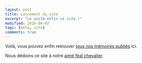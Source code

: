 ```yaml
---
layout: post
title: Lancement du site
excerpt: "Le voilà enfin ce site !"
modified: 2016-04-02
tags: [meta, site]
comments: true
---
```


Voilà, vous pouvez enfin retrouver [tous nos mémoires publiés](/dossiers/) ici.

Nous dédions ce site à notre [aimé féal chevalier](/fealchevalier/).
